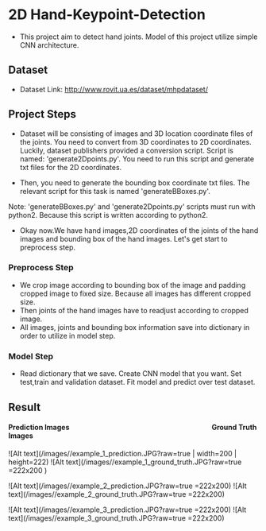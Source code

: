 # 2D Hand-Keypoint-Detection

* This project aim to detect hand joints. Model of this project utilize simple CNN architecture.

## Dataset

* Dataset Link: http://www.rovit.ua.es/dataset/mhpdataset/

## Project Steps

* Dataset will be consisting of images and 3D location coordinate files of the joints. You need to convert from 3D coordinates to 2D coordinates. Luckily, dataset publishers provided a conversion script. Script is named: 'generate2Dpoints.py'. You need to run this script and generate txt files for the 2D coordinates.

* Then, you need to generate the bounding box coordinate txt files. The relevant script for this task is named 'generateBBoxes.py'.

Note: 'generateBBoxes.py' and 'generate2Dpoints.py' scripts must run with python2. Because this script is written according to python2.

* Okay now.We have hand images,2D coordinates of the joints of the hand images and bounding box of the hand images. Let's get start to preprocess step.

### Preprocess Step
* We crop image  according to bounding box of the image and padding cropped image to fixed size. Because all images has different cropped size.
* Then joints of the hand images have to readjust according to cropped image.
* All images, joints and bounding box information save into dictionary in order to utilize in model step.

### Model Step
* Read dictionary that we save. Create CNN model that you want. Set test,train and validation dataset. Fit model and predict over test dataset.



## Result
#### Prediction Images  &emsp;&emsp;&emsp;&emsp;&emsp;&emsp;&emsp;&emsp;&emsp;&emsp;&emsp;&emsp;&emsp;&emsp;&emsp;&emsp;&emsp;&emsp;&emsp;&emsp;  Ground Truth Images
![Alt text](/images//example_1_prediction.JPG?raw=true | width=200 | height=222) 
![Alt text](/images//example_1_ground_truth.JPG?raw=true =222x200 )

![Alt text](/images//example_2_prediction.JPG?raw=true =222x200)
![Alt text](/images//example_2_ground_truth.JPG?raw=true =222x200)

![Alt text](/images//example_3_prediction.JPG?raw=true =222x200)
![Alt text](/images//example_3_ground_truth.JPG?raw=true =222x200)
